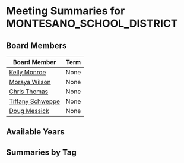 # Meeting Summaries for MONTESANO_SCHOOL_DISTRICT

## Board Members

| Board Member       | Term           |
|--------------------|----------------|
| [Kelly Monroe](board_member_83.md) | None |
| [Moraya Wilson](board_member_84.md) | None |
| [Chris Thomas](board_member_85.md) | None |
| [Tiffany Schweppe](board_member_86.md) | None |
| [Doug Messick](board_member_87.md) | None |

## Available Years

## Summaries by Tag
